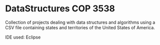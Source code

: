# DataStructures COP 3538
Collection of projects dealing with data structures and algorithms using a CSV file containing states and territories of the United States of America. 

IDE used: Eclipse

